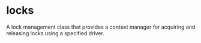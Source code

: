 # locks
A lock management class that provides a context manager for acquiring and releasing locks using a specified driver.
